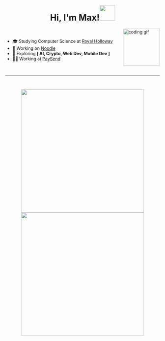 <h1 align="center">Hi, I'm Max!<img src="https://media.giphy.com/media/gDipFXZvaUTbn3HfuC/giphy.gif" width="50"></h1>
&nbsp

<img align="right" src="https://media.giphy.com/media/5eLDrEaRGHegx2FeF2/giphy.gif" alt="coding gif" width="120">

- 🎓 Studying Computer Science at [Royal Holloway](https://www.royalholloway.ac.uk)
- 🔭 Working on [Noodle](https://github.com/ixahmedxi/noodle)
- 🌱 Exploring **[ AI, Crypto, Web Dev, Mobile Dev ]**
- 🧑‍🚀 Working at [PaySend](https://paysend.com/)
<p>&nbsp;</p>

---
<p>&nbsp;</p>

<p align = "center">
  <img src = "https://github-readme-stats.vercel.app/api?username=mabdulker&show_icons=true&theme=bear" width = 400>
  <img src = "https://github-readme-streak-stats.herokuapp.com?user=mabdulker&theme=dark&hide_border=true" width = 400>
</p>
